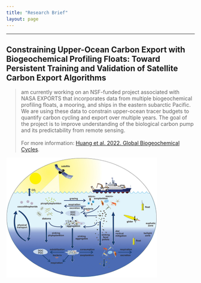 ```yaml
---
title: "Research Brief"
layout: page
---
```


---

## Constraining Upper-Ocean Carbon Export with Biogeochemical Profiling Floats:  Toward Persistent Training and Validation of Satellite Carbon Export Algorithms

>  am currently working on an NSF-funded project associated with NASA EXPORTS that incorporates data from multiple biogeochemical profiling floats, a mooring, and ships in the eastern subarctic Pacific. We are using these data to constrain upper-ocean tracer budgets to quantify carbon cycling and export over multiple years. The goal of the project is to improve understanding of the biological carbon pump and its predictability from remote sensing. <br/>
> <br/>
> For more information: [Huang et al. 2022. Global Biogeochemical Cycles](https://agupubs.onlinelibrary.wiley.com/doi/full/10.1029/2021GB007178). 

<img width="80%" height="auto" src="/assets/NASA-export.jpeg">

